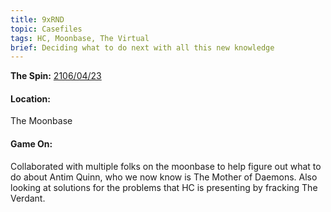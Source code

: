 ```yaml
---
title: 9xRND
topic: Casefiles
tags: HC, Moonbase, The Virtual
brief: Deciding what to do next with all this new knowledge 
---
```


__The Spin:__ [2106/04/23](http://thespin.glitch.me/archive/2108-04-23)

#### Location: 

The Moonbase

#### Game On:

Collaborated with multiple folks on the moonbase to help figure out what to do about Antim Quinn, who we now know is The Mother of Daemons. Also looking at solutions for the problems that HC is presenting by fracking The Verdant. 